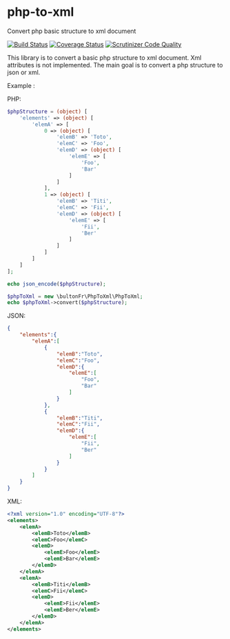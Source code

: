 # php-to-xml
Convert php basic structure to xml document

[![Build Status](https://travis-ci.org/bulton-fr/php-to-xml.svg?branch=1.0r)](https://travis-ci.org/bulton-fr/php-to-xml) [![Coverage Status](https://coveralls.io/repos/github/bulton-fr/php-to-xml/badge.svg?branch=1.0)](https://coveralls.io/github/bulton-fr/php-to-xml?branch=1.0) [![Scrutinizer Code Quality](https://scrutinizer-ci.com/g/bulton-fr/php-to-xml/badges/quality-score.png?b=1.0)](https://scrutinizer-ci.com/g/bulton-fr/php-to-xml/?branch=1.0)

This library is to convert a basic php structure to xml document. Xml attributes is not implemented.
The main goal is to convert a php structure to json or xml.

Example : 

PHP:
```php
$phpStructure = (object) [
	'elements' => (object) [
		'elemA' => [
			0 => (object) [
				'elemB' => 'Toto',
				'elemC' => 'Foo',
				'elemD' => (object) [
					'elemE' => [
						'Foo',
						'Bar'
					]
				]
			],
			1 => (object) [
				'elemB' => 'Titi',
				'elemC' => 'Fii',
				'elemD' => (object) [
					'elemE' => [
						'Fii',
						'Ber'
					]
				]
			]
		]
	]
];

echo json_encode($phpStructure);

$phpToXml = new \bultonFr\PhpToXml\PhpToXml;
echo $phpToXml->convert($phpStructure);
```
JSON:
```json
{
    "elements":{
        "elemA":[
            {
                "elemB":"Toto",
                "elemC":"Foo",
                "elemD":{
                    "elemE":[
                        "Foo",
                        "Bar"
                    ]
                }
            },
            {
                "elemB":"Titi",
                "elemC":"Fii",
                "elemD":{
                    "elemE":[
                        "Fii",
                        "Ber"
                    ]
                }
            }
        ]
    }
}
```

XML:
```xml
<?xml version="1.0" encoding="UTF-8"?>
<elements>
    <elemA>
        <elemB>Toto</elemB>
        <elemC>Foo</elemC>
        <elemD>
            <elemE>Foo</elemE>
            <elemE>Bar</elemE>
        </elemD>
    </elemA>
    <elemA>
        <elemB>Titi</elemB>
        <elemC>Fii</elemC>
        <elemD>
            <elemE>Fii</elemE>
            <elemE>Ber</elemE>
        </elemD>
    </elemA>
</elements>
```
